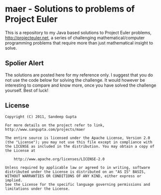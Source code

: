 maer - Solutions to problems of Project Euler
=============================================

This is a repository to my Java based solutions to Project Euler problems, http://projecteuler.net, a series of challenging mathematical/computer programming problems that require more than just mathematical insight to solve.

Spolier Alert
-------------
The solutions are posted here for my reference only. I suggest that you do not use the code below for solving the challenge. It would however be interesting to compare and know more, once you have solved the challenge yourself. Best of luck!

License
-------

    Copyright (C) 2011, Sandeep Gupta
    
    For more details on the project refer to link,
    http://www.sangupta.com/projects/maer
    
    The entire source is licensed under the Apache License, Version 2.0 
    (the "License"); you may not use this file except in compliance with
    the LICENSE as included in the distribution. You may obtain a copy of
    the License at

        http://www.apache.org/licenses/LICENSE-2.0

    Unless required by applicable law or agreed to in writing, software
    distributed under the License is distributed on an "AS IS" BASIS,
    WITHOUT WARRANTIES OR CONDITIONS OF ANY KIND, either express or implied.
    See the License for the specific language governing permissions and
    limitations under the License.
